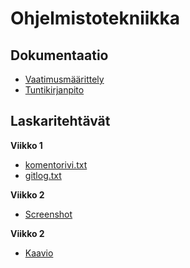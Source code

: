 # Ohjelmistotekniikka

## Dokumentaatio
- [Vaatimusmäärittely](https://github.com/adarautiainen/ot-harjoitustyo/blob/master/dokumentaatio/vaatimusmaarittely.md)
- [Tuntikirjanpito](https://github.com/adarautiainen/ot-harjoitustyo/blob/master/dokumentaatio/tuntikirjanpito.md)

## Laskaritehtävät
**Viikko 1**
- [komentorivi.txt](https://github.com/adarautiainen/ot-harjoitustyo/blob/master/laskarit/viikko1/komentorivi.txt)
- [gitlog.txt](https://github.com/adarautiainen/ot-harjoitustyo/blob/master/laskarit/viikko1/gitlog.txt)

**Viikko 2**
- [Screenshot](https://github.com/adarautiainen/ot-harjoitustyo/blob/master/laskarit/viikko2/Screenshot%202023-03-21%20at%202.59.31%20PM.png)

**Viikko 2**
- [Kaavio](https://github.com/adarautiainen/ot-harjoitustyo/tree/master/laskarit/viikko3)
